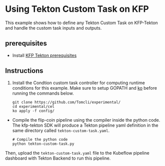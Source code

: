 # Using Tekton Custom Task on KFP

This example shows how to define any Tekton Custom Task on KFP-Tekton and handle the custom task inputs and outputs.

## prerequisites
- Install [KFP Tekton prerequisites](/samples/README.md)

## Instructions
1. Install the Condtion custom task controller for computing runtime conditions for this example. Make sure to setup GOPATH and [ko](https://github.com/google/ko) before running the commands below.
   ```shell
   git clone https://github.com/Tomcli/experimental/
   cd experimental/cel
   ko apply -f config/
   ```

* Compile the flip-coin pipeline using the compiler inside the python code. The kfp-tekton SDK will produce a Tekton pipeline yaml definition in the same directory called `tekton-custom-task.yaml`.
    ```
    # Compile the python code
    python tekton-custom-task.py
    ```

Then, upload the `tekton-custom-task.yaml` file to the Kubeflow pipeline dashboard with Tekton Backend to run this pipeline.
